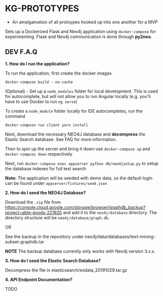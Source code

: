 # KG-PROTOTYPES
- An amalgamation of all protoypes hooked up into one another for a MVP

Sets up a Dockerized Flask and Neo4j application using ```docker-compose``` for experimenting. Flask and Neo4j communication is done through **py2neo**.

## DEV F.A.Q
__1. How do I run the application?__


To run the application, first create the docker images
```
docker-compose build --no-cache
```

(Optional) - Set up a `node_modules` folder for local development. This is used for autocomplete, but will not allow you to run Angular locally (e.g. you'll have to use Docker to run `ng serve`)

To create a `node_module` folder locally for IDE autocompletes, run the command
```
docker-compose run client yarn install
```

Next, download the necessary NEO4J database and __decompress__ the Elastic Search database. See FAQ for more information.

Then to spin up the server and bring it down use
```docker-compose up``` and ```docker-compose down``` respectively

Next, run ```docker-compose exec appserver python db/neo4jsetup.py``` to setup the database indexes for full text search

**Note:** The application will be seeded with demo data, so the default login can be found under ```appserver/fixtures/seed.json```

__2. How do I seed the NEO4J Database?__

Download the `.zip` file from https://console.cloud.google.com/storage/browser/graphdb_backup?project=able-goods-221820 and add it to the `neo4j/database` directory. The directory structure will be `neo4j/database/graph.db`.

OR

See the backup in the repository under neo4j/data/databases/text-mining-subset-graphdb.tar

**NOTE** The backup database currently only works with Neo4j version 3.x.x.

__3. How do I seed the Elastic Search Database?__

Decompress the file in elasticsearch/esdata_20191029.tar.gz

__4. API Endpoint Documentation?__

TODO
